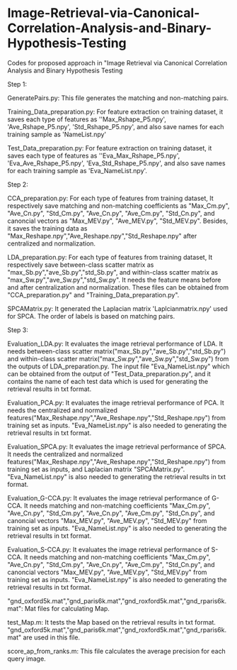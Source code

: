 # Image-Retrieval-via-Canonical-Correlation-Analysis-and-Binary-Hypothesis-Testing
Codes for proposed approach in "Image Retrieval via Canonical Correlation Analysis and Binary Hypothesis Testing

Step 1:

GeneratePairs.py: This file generates the matching and non-matching pairs.

Training_Data_preparation.py: For feature extraction on training dataset, it saves each type of features as ''Max_Rshape_P5.npy', 'Ave_Rshape_P5.npy', 'Std_Rshape_P5.npy', and also save names for each training sample as 'NameList.npy'

Test_Data_preparation.py: For feature extraction on training dataset, it saves each type of features as ''Eva_Max_Rshape_P5.npy', 'Eva_Ave_Rshape_P5.npy', 'Eva_Std_Rshape_P5.npy', and also save names for each training sample as 'Eva_NameList.npy'.

Step 2:

CCA_preparation.py: For each type of features from training dataset, It respectively save matching and non-matching coefficients as "Max_Cm.py", "Ave_Cn.py", "Std_Cm.py", "Ave_Cn.py", "Ave_Cm.py", "Std_Cn.py", and canoncial vectors as "Max_MEV.py", "Ave_MEV.py", "Std_MEV.py". Besides, it saves the training data as "Max_Reshape.npy","Ave_Reshape.npy","Std_Reshape.npy" after centralized and normalization.

LDA_preparation.py: For each type of features from training dataset, It respectively save between-class scatter matrix as "max_Sb.py","ave_Sb.py","std_Sb.py", and within-class scatter matrix as "max_Sw.py","ave_Sw.py","std_Sw.py". It needs the feature means before and after centralization and normalization. These files can be obtained from "CCA_preparation.py" and "Training_Data_preparation.py".

SPCAMatrix.py: It generated the Laplacian matrix 'Laplcianmatrix.npy' used for SPCA. The order of labels is based on matching pairs.

Step 3:

Evaluation_LDA.py: It evaluates the image retrieval performance of LDA. It needs between-class scatter matrix("max_Sb.py","ave_Sb.py","std_Sb.py") and within-class scatter matrix("max_Sw.py","ave_Sw.py","std_Sw.py") from the outputs of LDA_preparation.py. The input file "Eva_NameList.npy" which can be obtained from the output of "Test_Data_preparation.py", and it contains the name of each test data which is used for generating the retrieval results in txt format. 

Evaluation_PCA.py: It evaluates the image retrieval performance of PCA. It needs the centralized and normalized features("Max_Reshape.npy","Ave_Reshape.npy","Std_Reshape.npy") from training set as inputs.  "Eva_NameList.npy" is also needed to generating the retrieval results in txt format.

Evaluation_SPCA.py: It evaluates the image retrieval performance of SPCA. It needs the centralized and normalized features("Max_Reshape.npy","Ave_Reshape.npy","Std_Reshape.npy") from training set as inputs, and Laplacian matrix "SPCAMatrix.py". "Eva_NameList.npy" is also needed to generating the retrieval results in txt format.

Evaluation_G-CCA.py: It evaluates the image retrieval performance of G-CCA. It needs matching and non-matching coefficients "Max_Cm.py", "Ave_Cn.py", "Std_Cm.py", "Ave_Cn.py", "Ave_Cm.py", "Std_Cn.py", and canoncial vectors "Max_MEV.py", "Ave_MEV.py", "Std_MEV.py" from training set as inputs. "Eva_NameList.npy" is also needed to generating the retrieval results in txt format.

Evaluation_S-CCA.py: It evaluates the image retrieval performance of S-CCA. It needs matching and non-matching coefficients "Max_Cm.py", "Ave_Cn.py", "Std_Cm.py", "Ave_Cn.py", "Ave_Cm.py", "Std_Cn.py", and canoncial vectors "Max_MEV.py", "Ave_MEV.py", "Std_MEV.py" from training set as inputs. "Eva_NameList.npy" is also needed to generating the retrieval results in txt format.

"gnd_oxford5k.mat","gnd_paris6k.mat","gnd_roxford5k.mat","gnd_rparis6k.mat": Mat files for calculating Map.

test_Map.m: It tests the Map based on the retrieval results in txt format. "gnd_oxford5k.mat","gnd_paris6k.mat","gnd_roxford5k.mat","gnd_rparis6k.mat" are used in this file.

score_ap_from_ranks.m: This file calculates the average precision for each query image.

